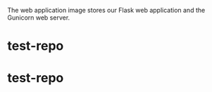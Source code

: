 The web application image stores our Flask web application and the Gunicorn web server.
# test-repo
# test-repo
